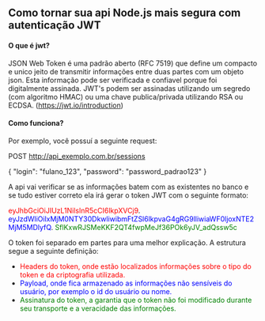 ## Como tornar sua api Node.js mais segura com autenticação JWT

#### O que é jwt?

JSON Web Token é uma padrão aberto (RFC 7519) que define um compacto e unico jeito de transmitir informações entre duas partes com um objeto json. Esta informação pode ser verificada e confiavel 
porque foi digitalmente assinada. JWT's podem ser assinadas utilizando um segredo (com algoritmo HMAC) ou uma chave publica/privada utilizando RSA ou ECDSA. (https://jwt.io/introduction)

#### Como funciona?

Por exemplo, você possuí a seguinte request:

POST http://api_exemplo.com.br/sessions

{
  "login": "fulano_123",
  "password": "password_padrao123"
}

A api vai verificar se as informações batem com as existentes no banco e se tudo estiver correto ela irá gerar o token 
JWT com o seguinte formato:

<span style="color:red">eyJhbGciOiJIUzL1NilslnR5cCI6lkpXVCj9</span>.
<span style="color:blue">eyJzdWliOilxMjM0NTY30DkwliwibmFtZSl6lkpvaG4gRG9lliwiaWF0ljoxNTE2MjM5MDlyfQ</span>.
<span style="color:green">SflKxwRJSMeKKF2QT4fwpMeJf36POk6yJV_adQssw5c</span>

O token foi separado em partes para uma melhor explicação. A estrutura segue a seguinte definição:

- <span style="color:red">Headers do token, onde estão localizados informações sobre o tipo do token e da criptografia utilizada.</span>
- <span style="color:blue">Payload, onde fica armazenado as informações não sensíveis do usuário, por exemplo o id do usuário ou nome.</span>
- <span style="color:green">Assinatura do token, a garantia que o token não foi modificado durante seu transporte e a veracidade das informações.</span>